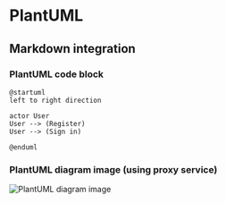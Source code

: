 # PlantUML

## Markdown integration

### PlantUML code block

```plantuml
@startuml
left to right direction

actor User
User --> (Register)
User --> (Sign in)

@enduml
```

### PlantUML diagram image (using proxy service)

![PlantUML diagram image](http://www.plantuml.com/plantuml/proxy?src=https://raw.github.com/tommistolercz/plantuml/master/diagrams/usecase.puml&cache=no)
